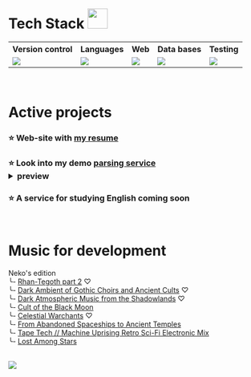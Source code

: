 # Tech Stack <img style="width: 40px; height: 40px" src="https://camo.githubusercontent.com/d680d47b3fbb57adbcfc30bac03f742d1b3cfc3edb51d7b09a1ab35dd5fe3218/68747470733a2f2f6769746875622e6769746875626173736574732e636f6d2f696d616765732f6d6f6e612d6c6f6164696e672d64656661756c742e676966">

<table>
  <tr>
    <th>Version control</th>
    <th>Languages</th>
    <th>Web</th>
    <th>Data bases</th>
    <th>Testing</th>
  </tr>
  <tr>
    <td>
      <a href="https://skillicons.dev">
        <img src="https://skillicons.dev/icons?i=git,github" />
      </a>
    </td>
    <td>
      <a href="https://skillicons.dev">
        <img src="https://skillicons.dev/icons?i=python,js" />
      </a>
    </td>
    <td>
      <a href="https://skillicons.dev">
        <img src="https://skillicons.dev/icons?i=django,css,scss,html,bootstrap,svg" />
      </a>
    </td>
    <td>
      <a href="https://skillicons.dev">
        <img src="https://skillicons.dev/icons?i=postgres,sqlite" />
      </a>
    </td>
    <td>
      <a href="https://skillicons.dev">
        <img src="https://skillicons.dev/icons?i=selenium" />
      </a>
    </td>
  </tr>
</table>
<br />

# Active projects

### ⭐ Web-site with <a href="https://my-resume.up.railway.app/" target="_blank">my resume</a>
### ⭐ Look into my demo [parsing service](https://parsing-service.up.railway.app) <details><summary>preview</summary><img src='https://github.com/GeekNekoS/GeekNekoS/assets/116801392/b059e17a-2679-4bf0-a864-db56c30a477c'></img></details> 

### ⭐ A service for studying English coming soon
<br />

# Music for development
Neko's edition <br />
╰- [Rhan-Tegoth part 2](https://www.youtube.com/watch?v=ZGImCRim704) ♡ <br />
╰- [Dark Ambient of Gothic Choirs and Ancient Cults](https://www.youtube.com/watch?v=OoiP5mBRBwc) ♡ <br />
╰- [Dark Atmospheric Music from the Shadowlands](https://www.youtube.com/watch?v=000z5zd6mrc) ♡ <br />
╰- [Cult of the Black Moon](https://www.youtube.com/watch?v=bg4m2yZSIr4) <br />
╰- [Celestial Warchants](https://www.youtube.com/watch?v=56KHX6tMZ0g) ♡ <br />
╰- [From Abandoned Spaceships to Ancient Temples](https://www.youtube.com/watch?v=z6nRBoZ9WZY) <br />
╰- [Tape Tech // Machine Uprising Retro Sci-Fi Electronic Mix](https://www.youtube.com/watch?v=J-_KnNpZoE0) <br />
╰- [Lost Among Stars](https://www.youtube.com/watch?v=bnkMsmwCRco) <br />
<br />

<!--
# Music for development
<details>
  <summary>Neko's edition</summary>
  ╰- [Lost Among Stars](https://www.youtube.com/watch?v=bnkMsmwCRco) <br />
  ╰- [Deep Progressive Techno #21](https://www.youtube.com/watch?v=_qKXINoiFUA) <br />
</details> 
<br />
-->

![](https://komarev.com/ghpvc/?username=GeekNekoS&color=grey)

<!--
<img width="100%" title="Hornet-Developer" src="https://camo.githubusercontent.com/968d97609766ee70d343c94a988ff13dacc6f07deeca3a01a5f75dbbf602295d/68747470733a2f2f63617073756c652d72656e6465722e76657263656c2e6170702f6170693f747970653d776176696e6726636f6c6f723d6772616469656e7426637573746f6d436f6c6f724c6973743d362c31312c3230266865696768743d3137302673656374696f6e3d666f6f74657226666f6e7453697a653d343226666f6e74436f6c6f723d66666626616e696d6174696f6e3d7477696e6b6c696e67" data-canonical-src="https://capsule-render.vercel.app/api?type=waving&color=gradient&customColorList=6,11,20&height=170&section=footer&fontSize=42&fontColor=fff&animation=twinkling" style="max-width: 100%;"> </img>
-->

<!--
<p class="aligncenter">
    <img alt="Neon" src="https://drive.google.com/uc?export=download&amp;id=1gWw5rNMNYMrpw93YHjC11Ot-lDV75yFG">
</p>
-->

<!--
<img width="100%" title="Hornet-Developer" alt="Hornet-Developer" src="https://camo.githubusercontent.com/f9e8773dd9bc79a26b0a6efa194f83e0f73fc9b14e99188e4d96ecfc9cf693bf/68747470733a2f2f63617073756c652d72656e6465722e76657263656c2e6170702f6170693f747970653d776176696e6726636f6c6f723d6772616469656e7426637573746f6d436f6c6f724c6973743d362c31312c3230266865696768743d3138302673656374696f6e3d68656164657226746578743d46756c6c737461636b2d446576656c6f70657226666f6e7453697a653d343226666f6e74436f6c6f723d66666626616e696d6174696f6e3d7477696e6b6c696e6726666f6e74416c69676e593d3332" data-canonical-src="https://capsule-render.vercel.app/api?type=waving&amp;color=gradient&amp;customColorList=6,11,20&amp;height=180&amp;section=header&amp;text=Fullstack-Developer&amp;fontSize=42&amp;fontColor=fff&amp;animation=twinkling&amp;fontAlignY=32" style="max-width: 100%;"> </img>
-->

<!--
For status
-> Working on a project ___〆(・∀・)
-->
